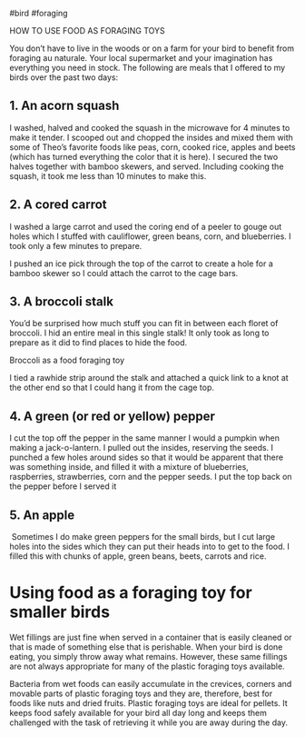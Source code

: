 #bird #foraging
  

HOW TO USE FOOD AS FORAGING TOYS

You don’t have to live in the woods or on a farm for your bird to benefit from foraging au naturale. Your local supermarket and your imagination has everything you need in stock. The following are meals that I offered to my birds over the past two days:

## 1. An acorn squash

I washed, halved and cooked the squash in the microwave for 4 minutes to make it tender. I scooped out and chopped the insides and mixed them with some of Theo’s favorite foods like peas, corn, cooked rice, apples and beets (which has turned everything the color that it is here). I secured the two halves together with bamboo skewers, and served. Including cooking the squash, it took me less than 10 minutes to make this.

## 2. A cored carrot

I washed a large carrot and used the coring end of a peeler to gouge out holes which I stuffed with cauliflower, green beans, corn, and blueberries. I took only a few minutes to prepare.

I pushed an ice pick through the top of the carrot to create a hole for a bamboo skewer so I could attach the carrot to the cage bars.

## 3. A broccoli stalk

You’d be surprised how much stuff you can fit in between each floret of broccoli. I hid an entire meal in this single stalk! It only took as long to prepare as it did to find places to hide the food.

Broccoli as a food foraging toy

I tied a rawhide strip around the stalk and attached a quick link to a knot at the other end so that I could hang it from the cage top.

## 4. A green (or red or yellow) pepper

I cut the top off the pepper in the same manner I would a pumpkin when making a jack-o-lantern. I pulled out the insides, reserving the seeds. I punched a few holes around sides so that it would be apparent that there was something inside, and filled it with a mixture of blueberries, raspberries, strawberries, corn and the pepper seeds. I put the top back on the pepper before I served it 

## 5. An apple

 Sometimes I do make green peppers for the small birds, but I cut large holes into the sides which they can put their heads into to get to the food. I filled this with chunks of apple, green beans, beets, carrots and rice.

# Using food as a foraging toy for smaller birds

Wet fillings are just fine when served in a container that is easily cleaned or that is made of something else that is perishable. When your bird is done eating, you simply throw away what remains. However, these same fillings are not always appropriate for many of the plastic foraging toys available.

Bacteria from wet foods can easily accumulate in the crevices, corners and movable parts of plastic foraging toys and they are, therefore, best for foods like nuts and dried fruits. Plastic foraging toys are ideal for pellets. It keeps food safely available for your bird all day long and keeps them challenged with the task of retrieving it while you are away during the day.